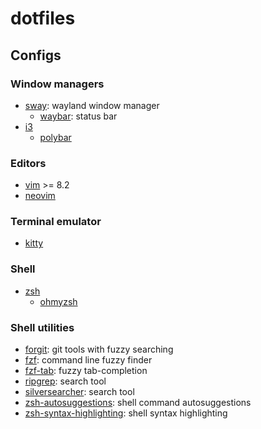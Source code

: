 # dotfiles

## Configs

### Window managers

- [sway](https://github.com/swaywm/sway): wayland window manager
    - [waybar](https://github.com/Alexays/Waybar): status bar
- [i3](https://github.com/i3/i3)
    - [polybar](https://github.com/polybar/polybar)

### Editors

- [vim](https://github.com/vim/vim) >= 8.2
- [neovim](https://github.com/neovim/neovim)

### Terminal emulator

- [kitty](https://github.com/kovidgoyal/kitty)

### Shell

- [zsh](https://www.zsh.org/)
  - [ohmyzsh](https://github.com/ohmyzsh/ohmyzsh/)

### Shell utilities

- [forgit](https://github.com/wfxr/forgit): git tools with fuzzy searching
- [fzf](https://github.com/junegunn/fzf): command line fuzzy finder
- [fzf-tab](https://github.com/Aloxaf/fzf-tab): fuzzy tab-completion
- [ripgrep](https://github.com/BurntSushi/ripgrep): search tool
- [silversearcher](https://github.com/ggreer/the_silver_searcher): search tool
- [zsh-autosuggestions](https://github.com/zsh-users/zsh-autosuggestions):
    shell command autosuggestions
- [zsh-syntax-highlighting](https://github.com/zsh-users/zsh-syntax-highlighting):
shell syntax highlighting

